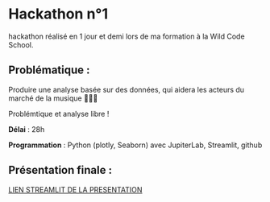 
# Hackathon n°1

hackathon réalisé en 1 jour et demi lors de ma formation à la Wild Code School.


## Problématique :

Produire une analyse basée sur des données, qui aidera les acteurs du marché de la musique 🔎👨‍💻

Problémtique et analyse libre !

**Délai** : 28h

**Programmation** :   Python (plotly, Seaborn) avec JupiterLab, Streamlit, github 


## Présentation finale :


[LIEN STREAMLIT DE LA PRESENTATION](https://camillemagnette-festival-streamlitpresentation-du-projet-pniqto.streamlit.app/)
